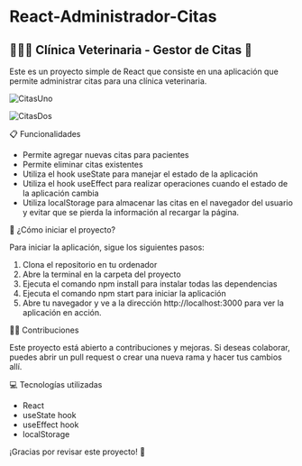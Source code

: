 # React-Administrador-Citas

## 🐶🐱🏥 Clínica Veterinaria - Gestor de Citas 📅

Este es un proyecto simple de React que consiste en una aplicación que permite administrar citas para una clínica veterinaria.

![CitasUno](https://user-images.githubusercontent.com/105466130/230538807-aea233da-935b-4faf-92a3-2ed522090f54.png)

![CitasDos](https://user-images.githubusercontent.com/105466130/230538818-a955440e-17c3-49b7-80d2-b2083af13648.png)

📋 Funcionalidades

- Permite agregar nuevas citas para pacientes
- Permite eliminar citas existentes
- Utiliza el hook useState para manejar el estado de la aplicación
- Utiliza el hook useEffect para realizar operaciones cuando el estado de la aplicación cambia
- Utiliza localStorage para almacenar las citas en el navegador del usuario y evitar que se pierda la información al recargar la página.

🚀 ¿Cómo iniciar el proyecto?

Para iniciar la aplicación, sigue los siguientes pasos:

1. Clona el repositorio en tu ordenador
2. Abre la terminal en la carpeta del proyecto
3. Ejecuta el comando npm install para instalar todas las dependencias
4. Ejecuta el comando npm start para iniciar la aplicación
5. Abre tu navegador y ve a la dirección http://localhost:3000 para ver la aplicación en acción.

👨‍💻 Contribuciones  

Este proyecto está abierto a contribuciones y mejoras. Si deseas colaborar, puedes abrir un pull request o crear una nueva rama y hacer tus cambios allí.

💻 Tecnologías utilizadas


- React
- useState hook
- useEffect hook
- localStorage

¡Gracias por revisar este proyecto! 🙌
